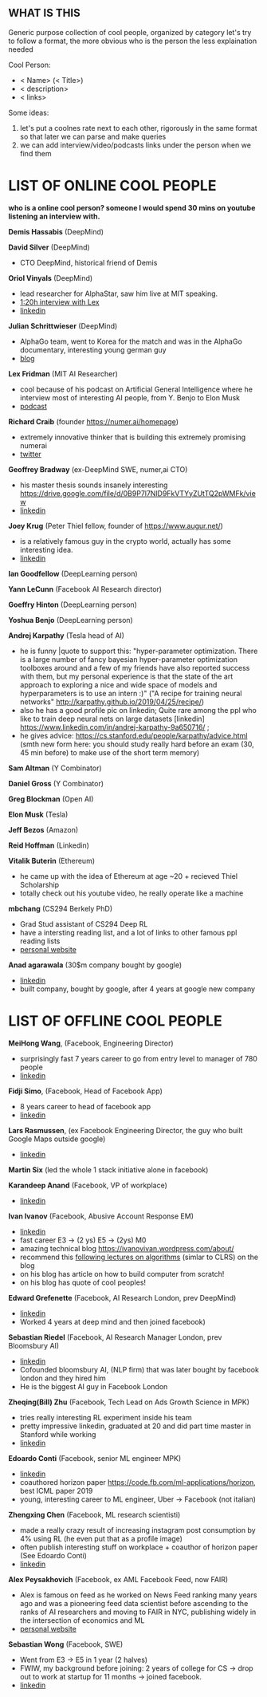 ## WHAT IS THIS
Generic purpose collection of cool people, organized by category
let's try to follow a format, the more obvious who is the person the less explaination needed

Cool Person:
- < Name> (< Title>)
- < description>
- < links>

Some ideas:
1. let's put a coolnes rate next to each other, rigorously in the same format so that later we can parse and make queries
2. we can add interview/video/podcasts links under the person when we find them

LIST OF ONLINE COOL PEOPLE
====
**who is a online cool person? someone I would spend 30 mins on youtube listening an interview with.**

**Demis Hassabis** (DeepMind)

**David Silver** (DeepMind)
- CTO DeepMind, historical friend of Demis

**Oriol Vinyals** (DeepMind)
- lead researcher for AlphaStar, saw him live at MIT speaking.
- [1:20h interview with Lex](https://www.youtube.com/watch?v=Kedt2or9xlo)
- [linkedin](https://www.linkedin.com/in/oriol-vinyals-00b3366/?originalSubdomain=uju)

**Julian Schrittwieser** (DeepMind)
- AlphaGo team, went to Korea for the match and was in the AlphaGo documentary, interesting young german guy
- [blog](http://www.furidamu.org/)

**Lex Fridman** (MIT AI Researcher)
- cool because of his podcast on Artificial General Intelligence where he interview most of interesting AI people, from Y. Benjo to Elon Musk
- [podcast](https://lexfridman.com/ai/)

**Richard Craib** (founder https://numer.ai/homepage)
- extremely innovative thinker that is building this extremely promising numerai
- [twitter](https://twitter.com/richardcraib)

**Geoffrey Bradway** (ex-DeepMind SWE, numer,ai CTO)
- his master thesis sounds insanely interesting https://drive.google.com/file/d/0B9P7l7NlD9FkVTYyZUtTQ2pWMFk/view
- [linkedin](https://www.linkedin.com/in/geoffrey-bradway-68115683/)

**Joey Krug** (Peter Thiel fellow, founder of https://www.augur.net/)
- is a relatively famous guy in the crypto world, actually has some interesting idea.
- [linkedin](https://www.linkedin.com/in/joeykrug/)

**Ian Goodfellow** (DeepLearning person) 

**Yann LeCunn** (Facebook AI Research director) 

**Goeffry Hinton** (DeepLearning person) 

**Yoshua Benjo** (DeepLearning person) 

**Andrej Karpathy** (Tesla head of AI)
- he is funny 
  |quote to support this: "hyper-parameter optimization. There is a large number of fancy bayesian hyper-parameter optimization toolboxes around and a few of my friends have also reported success with them, but my personal experience is that the state of the art approach to exploring a nice and wide space of models and hyperparameters is to use an intern :)"
 ("A recipe for training neural networks" http://karpathy.github.io/2019/04/25/recipe/)
 - also he has a good profile pic on linkedin; Quite rare among the ppl who like to train deep neural nets on large datasets
 [linkedin] https://www.linkedin.com/in/andrej-karpathy-9a650716/ ; 
 - he gives advice: https://cs.stanford.edu/people/karpathy/advice.html (smth new form here: you should study really hard before an exam (30, 45 min before) to make use of the short term memory)

**Sam Altman** (Y Combinator)

**Daniel Gross** (Y Combinator)

**Greg Blockman** (Open AI)

**Elon Musk** (Tesla)

**Jeff Bezos** (Amazon)

**Reid Hoffman** (Linkedin)

**Vitalik Buterin** (Ethereum)
- he came up with the idea of Ethereum at age ~20 + recieved Thiel Scholarship
- totally check out his youtube video, he really operate like a machine

**mbchang** (CS294 Berkely PhD)
- Grad Stud assistant of CS294 Deep RL
- have a intersting reading list, and a lot of links to other famous ppl reading lists
- [personal website](http://mbchang.github.io/)

**Anad agarawala** (30$m company bought by google)
- [linkedin](https://www.linkedin.com/in/anandx/)
- built company, bought by google, after 4 years at google new company

LIST OF OFFLINE COOL PEOPLE
=======
**MeiHong Wang**, (Facebook, Engineering Director)
- surprisingly fast 7 years career to go from entry level to manager of 780 people
- [linkedin](https://www.linkedin.com/in/meihong/)

**Fidji Simo**, (Facebook, Head of Facebook App)
- 8 years career to head of facebook app
- [linkedin](https://www.linkedin.com/in/fidjisimo/)

**Lars Rasmussen**, (ex Facebook Engineering Director, the guy who built Google Maps outside google)
- [linkedin](https://www.linkedin.com/in/larserasmussen/)

**Martin Six** (led the whole 1 stack initiative alone in facebook)

**Karandeep Anand** (Facebook, VP of workplace)
- [linkedin](https://www.linkedin.com/in/karandeep/)

**Ivan Ivanov** (Facebook, Abusive Account Response EM)
- [linkedin](https://uk.linkedin.com/in/ivan-ivanov-83a13517)
- fast career E3 -> (2 ys) E5 -> (2ys) M0
- amazing technical blog https://ivanovivan.wordpress.com/about/
- recommend this [following lectures on algorithms](https://ivanovivan.wordpress.com/2010/08/03/project-sicp-the-rationale/) (simlar to CLRS) on the blog 
- on his blog has article on how to build computer from scratch!
- on his blog has quote of cool peoples!

**Edward Grefenette** (Facebook, AI Research London, prev DeepMind)
- [linkedin](https://www.linkedin.com/in/egrefen/)
- Worked 4 years at deep mind and then joined facebook)

**Sebastian Riedel** (Facebook, AI Research Manager London, prev Bloomsbury AI)
- [linkedin](https://www.linkedin.com/in/riedel/)
- Cofounded bloomsbury AI, (NLP firm) that was later bought by facebook london and they hired him
- He is the biggest AI guy in Facebook London

**Zheqing(Bill) Zhu** (Facebook, Tech Lead on Ads Growth Science in MPK)
- tries really interesting RL experiment inside his team
- pretty impressive linkedin, graduated at 20 and did part time master in Stanford while working
- [linkedin](https://www.linkedin.com/in/zheqingzhubill/)

**Edoardo Conti** (Facebook, senior ML engineer MPK)
- [linkedin](https://www.linkedin.com/in/edoardoconti/)
- coauthored horizon paper https://code.fb.com/ml-applications/horizon, best ICML paper 2019
- young, interesting career to ML engineer, Uber -> Facebook (not italian)

**Zhengxing Chen** (Facebook, ML research scientisti)
- made a really crazy result of increasing instagram post consumption by 4% using RL
(he even put that as a profile image)
- often publish interesting stuff on workplace + coauthor of horizon paper (See Edoardo Conti)
- [linkedin](https://www.linkedin.com/in/zhengxing-chen-1797464b/)

**Alex Peysakhovich** (Facebook, ex AML Facebook Feed, now FAIR)
-  Alex is famous on feed as he worked on News Feed ranking many years ago and was a pioneering feed data scientist before ascending to the ranks of AI researchers and moving to FAIR in NYC, publishing widely in the intersection of economics and ML
- [personal website](http://alexpeys.github.io/)

**Sebastian Wong** (Facebook, SWE)
- Went from E3 -> E5 in 1 year (2 halves)
- FWIW, my background before joining: 2 years of college for CS -> drop out to work at startup for 11 months -> joined facebook.
- [linkedin](https://www.linkedin.com/in/wongsebastian/)






